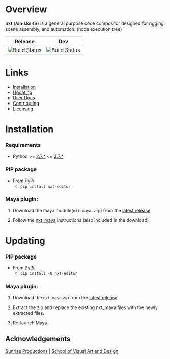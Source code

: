 # Overview

**nxt** (**/ɛn·ɛks·ti/**) is a general purpose code compositor designed for rigging, scene assembly, and automation. (node execution tree)

| Release | Dev |
| :---: | :---: |
| ![Build Status](https://travis-ci.com/nxt-dev/nxt_editor.svg?token=rBRbAJTv2rq1c8WVEwGs&branch=release) | ![Build Status](https://travis-ci.com/nxt-dev/nxt_editor.svg?token=rBRbAJTv2rq1c8WVEwGs&branch=dev) |

# Links

- [Installation](#installation)
- [Updating](#updating)
- [User Docs](https://sunriseproductions.github.io/nxt/)
- [Contributing](CONTRIBUTING.md)
- [Licensing](LICENSE)



# Installation

### Requirements
- Python >= [2.7.*](https://www.python.org/download/releases/2.7) <= [3.7.*](https://www.python.org/download/releases/3.7)


### PIP package
- From [PyPi](https://pypi.org/project/nxt-editor/):
    - `pip install nxt-editor`

### Maya plugin:

1. Download the maya module(`nxt_maya.zip`) from the [latest release](https://github.com/SunriseProductions/nxt_editor/releases/latest)

2. Follow the [nxt_maya](integration/maya/README.md) instructions (also included in the download)

# Updating

### PIP package
- From [PyPi](https://pypi.org/project/nxt-editor/):
    - `pip install -U nxt-editor`

### Maya plugin:

1. Download the `nxt_maya` zip from the [latest release](https://github.com/SunriseProductions/nxt_editor/releases/latest)

2. Extract the zip and replace the existing nxt_maya files with the newly extracted files.

3. Re-launch Maya


## Acknowledgements

[Sunrise Productions](https://sunriseproductions.tv/) | [School of Visual Art and Design](https://www.southern.edu/visualartanddesign/)

